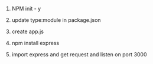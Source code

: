 1. NPM init - y

2. update type:module in package.json

3. create app.js

4. npm install express

5. import express and get request and listen on port 3000 